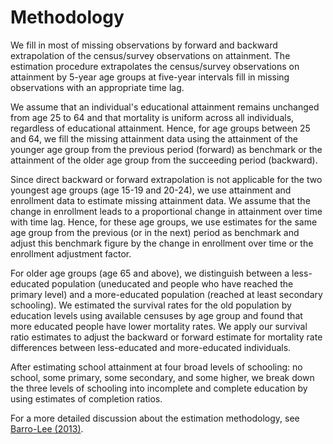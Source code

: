 ﻿
# Methodology

We fill in most of missing observations by forward and backward extrapolation of the census/survey observations on attainment. The estimation procedure extrapolates the census/survey observations on attainment by 5-year age groups at five-year intervals fill in missing observations with an appropriate time lag.

We assume that an individual's educational attainment remains unchanged from age 25 to 64 and that mortality is uniform across all individuals, regardless of educational attainment. Hence, for age groups between 25 and 64, we fill the missing attainment data using the attainment of the younger age group from the previous period (forward) as benchmark or the attainment of the older age group from the succeeding period (backward).

Since direct backward or forward extrapolation is not applicable for the two youngest age groups (age 15-19 and 20-24), we use attainment and enrollment data to estimate missing attainment data. We assume that the change in enrollment leads to a proportional change in attainment over time with time lag. Hence, for these age groups, we use estimates for the same age group from the previous (or in the next) period as benchmark and adjust this benchmark figure by the change in enrollment over time or the enrollment adjustment factor.

For older age groups (age 65 and above), we distinguish between a less-educated population (uneducated and people who have reached the primary level) and a more-educated population (reached at least secondary schooling). We estimated the survival rates for the old population by education levels using available censuses by age group and found that more educated people have lower mortality rates. We apply our survival ratio estimates to adjust the backward or forward estimate for mortality rate differences between less-educated and more-educated individuals.

After estimating school attainment at four broad levels of schooling: no school, some primary, some secondary, and some higher, we break down the three levels of schooling into incomplete and complete education by using estimates of completion ratios.

For a more detailed discussion about the estimation methodology, see [Barro-Lee (2013)](http://www.sciencedirect.com/science/article/pii/S0304387812000855).

